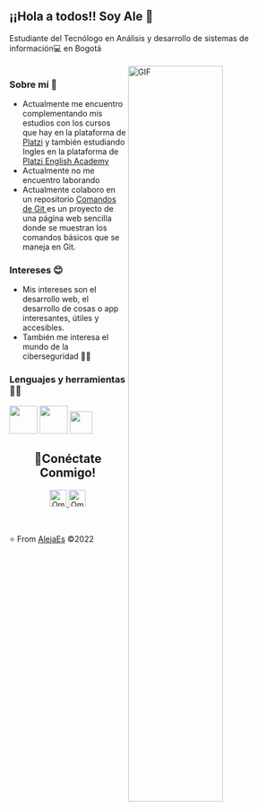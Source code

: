 <h2>¡¡Hola a todos!! Soy Ale 👋</h2>
Estudiante del Tecnólogo en Análisis y desarrollo de sistemas de información💻 en Bogotá<br><br>
    <img align="right" width="58%"   alt="GIF" src="https://res.cloudinary.com/practicaldev/image/fetch/s--2bZIjPGC--/c_limit%2Cf_auto%2Cfl_progressive%2Cq_66%2Cw_880/https://dev-to-uploads.s3.amazonaws.com/i/d4tvukbt5mra37cvwklk.gif" />

<h3>Sobre mí 👩</h3> 

- Actualmente me encuentro complementando mis estudios con los cursos que hay en la plataforma de [Platzi](https://platzi.com "Platzi") y también estudiando Ingles en la plataforma de [Platzi English Academy](https://platzi.com/idioma-ingles/ "Platzi English Academy")
- Actualmente no me encuentro laborando
- Actualmente colaboro en un repositorio [Comandos de Git ](https://github.com/AlejaEs/git-cheat-sheet "Comandos de Git ") es un proyecto de una página web sencilla donde se muestran los comandos básicos que se maneja en Git.

<h3>Intereses 😊</h3>

- Mis intereses son el desarrollo web, el desarrollo de cosas o app interesantes, útiles y accesibles.
- También me interesa el mundo de la ciberseguridad 👩‍💻

<h3>Lenguajes y herramientas 👩‍💻</h3>

<code><img height="50" src="https://upload.wikimedia.org/wikipedia/commons/thumb/6/61/HTML5_logo_and_wordmark.svg/1024px-HTML5_logo_and_wordmark.svg.png"></code>
<code><img height="50" src="https://upload.wikimedia.org/wikipedia/commons/thumb/d/d5/CSS3_logo_and_wordmark.svg/544px-CSS3_logo_and_wordmark.svg.png"></code>
<code><img height="40" src="https://e7.pngegg.com/pngimages/713/558/png-clipart-computer-icons-pro-git-github-logo-text-logo-thumbnail.png"></code>
<br>
<h2 align="center">🚀Conéctate Conmigo!</h2>      
 <p align="center"> 
<a target="_blank" href="https://www.linkedin.com/in/alejandra-espinosa-jim%C3%A9nez-871b2255/">
  <img alt="Omar_BM" width="30px" src="https://cdn.jsdelivr.net/npm/simple-icons@v3/icons/linkedin.svg" />
</a>
<a target="_blank" href="https://www.instagram.com/maleja880629/">
  <img alt="Omar_BM" width="30px" src="https://cdn.jsdelivr.net/npm/simple-icons@v3/icons/instagram.svg" />
</a>
</p>
<br>

⭐️ From [AlejaEs](https://github.com/AlejaEs)  &copy;2022


